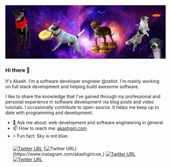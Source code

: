 <img src = "https://github.com/akashgiricse/akashgiricse/blob/master/src/header.png">

### Hi there 👋

It's Akash. I'm a software developer engineer @zeliot. I'm mainly working on full stack development and helping build awesome software.

I like to share the knowledge that I've gained through my professional and personal experience in software development via blog posts and video tutorials. I occasionally contribute to open-source. It helps me keep up to date with programming and development.

- 💬 Ask me about: web development and software engineering in general
- 📫 How to reach me: [akashgiri.com](akashgiri.com)
- ⚡ Fun fact: Sky is not blue.
  <br>
  <br>
  [![Twitter URL](https://img.shields.io/twitter/url?color=%231DA1F2&label=follow&logo=twitter&logoColor=%231DA1F2&style=flat-square&url=https%3A%2F%2Fwww.reddit.com%2Fuser%2Fakashgiricse)](https://twitter.com/akashgiricse) [![Twitter URL](https://img.shields.io/twitter/url?color=%23fb3958&label=follow&logo=instagram&logoColor=%23fb3958&style=flat-square&url=https%3A%2F%2Fwww.instagram.com%2Fakashgiricse_)](https://www.instagram.com/akashgiricse_) [![Twitter URL](https://img.shields.io/twitter/url?color=%230072b1&label=connect&logo=linkedin&logoColor=%230072b1&style=flat-square&url=https%3A%2F%2Fwww.linkedin.com%2Fin%2Fakashgiricse%2F)](https://www.linkedin.com/in/akashgiricse/) [![Twitter URL](https://img.shields.io/twitter/url?color=orange&label=follow&logo=reddit&logoColor=orange&style=flat-square&url=https%3A%2F%2Fwww.reddit.com%2Fuser%2Fakashgiricse)](https://www.reddit.com/user/akashgiricse)
